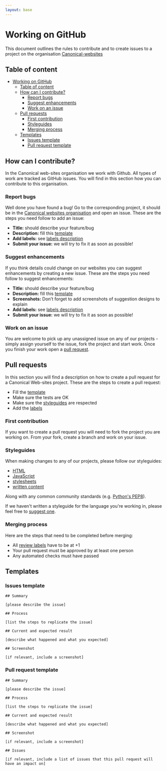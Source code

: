 ```yaml
---
layout: base
---
```


# Working on GitHub

This document outlines the rules to contribute and to create issues to a project on the organisation [Canonical-websites](https://github.com/canonical-websites/)

## Table of content

- [Working on GitHub](#working-on-github)
  * [Table of content](#table-of-content)
  * [How can I contribute?](#how-can-i-contribute-)
    + [Report bugs](#report-bugs)
    + [Suggest enhancements](#suggest-enhancements)
    + [Work on an issue](#work-on-an-issue)
  * [Pull requests](#pull-requests)
    + [First contribution](#first-contribution)
    + [Styleguides](#styleguides)
    + [Merging process](#merging-process)
  * [Templates](#templates)
    + [Issues template](#issues-template)
    + [Pull request template](#pull-request-template)

## How can I contribute?

In the Canonical web-sites organisation we work with Github. All types of work are tracked as GitHub issues. You will find in this section how you can contribute to this organisation.

### Report bugs

Well done you have found a bug! Go to the corresponding project, it should be in the [Canonical websites organisation](https://github.com/canonical-websites/) and open an issue. These are the steps you need follow to add an issue:
* **Title:** should describe your feature/bug
* **Description:** fill this [template](#issues-template)
* **Add labels:** see [labels description](./labels.md)
* **Submit your issue:** we will try to fix it as soon as possible!

### Suggest enhancements

If you think details could change on our websites you can suggest enhancements by creating a new issue. These are the steps you need follow to suggest enhancements:
* **Title:** should describe your feature/bug
* **Description:** fill this [template](#issues-template)
* **Screenshots:** Don’t forget to add screenshots of suggestion designs to explain
* **Add labels:** see [labels description](./labels.md)
* **Submit your issue:** we will try to fix it as soon as possible!

### Work on an issue

You are welcome to pick up any unassigned issue on any of our projects - simply assign yourself to the issue, fork the project and start work. Once you finish your work open a [pull request](#pull-request).

## Pull requests

In this section you will find a description on how to create a pull request for a Canonical Web-sites project. These are the steps to create a pull request:
* Fill the [template](#pull-request-template)
* Make sure the tests are OK
* Make sure the [styleguides](#styleguides) are respected
* Add the [labels](./labels.md)

### First contribution

If you want to create a pull request you will need to fork the project you are working on. From your fork, create a branch and work on your issue.

### Styleguides

When making changes to any of our projects, please follow our styleguides:

- [HTML](../coding/html.md)
- [JavaScript](../coding/js.md)
- [stylesheets](../coding/stylesheets.md)
- [written content](https://github.com/canonical-webteam/practices/blob/master/content/copy-reviews.md#checklist)

Along with any common community standards (e.g. [Python's PEP8](https://www.python.org/dev/peps/pep-0008/)).

If we haven't written a styleguide for the language you're working in, please feel free to [suggest one](https://github.com/canonical-webteam/practices/blob/master/CONTRIBUTING.md).

### Merging process

Here are the steps that need to be completed before merging:
* All [review labels](./labels.md#review) have to be at +1
* Your pull request must be approved by at least one person
* Any automated checks must have passed

## Templates

### Issues template

```
## Summary

[please describe the issue]

## Process

[list the steps to replicate the issue]

## Current and expected result

[describe what happened and what you expected]

## Screenshot

[if relevant, include a screenshot]
```

### Pull request template

```
## Summary

[please describe the issue]

## Process

[list the steps to replicate the issue]

## Current and expected result

[describe what happened and what you expected]

## Screenshot

[if relevant, include a screenshot]

## Issues

[if relevant, include a list of issues that this pull request will have an impact on]
```
